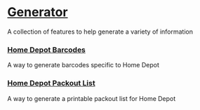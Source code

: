 # [Generator](https://geier0x413.github.io/Generator)
A collection of features to help generate a variety of information

### [Home Depot Barcodes](https://geier0x413.github.io/Generator/Home_Depot/Barcodes)
A way to generate barcodes specific to Home Depot

### [Home Depot Packout List](https://geier0x413.github.io/Generator/Home_Depot/Packout)
A way to generate a printable packout list for Home Depot